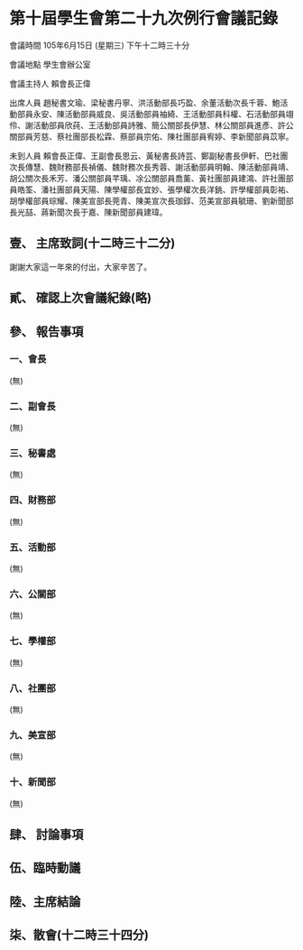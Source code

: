 第十屆學生會第二十九次例行會議記錄
===

會議時間	105年6月15日 (星期三) 下午十二時三十分

會議地點	學生會辦公室

會議主持人	賴會長正偉

出席人員	趙秘書文瑜、梁秘書丹寧、洪活動部長巧盈、余董活動次長千蓉、鮑活動部員永安、陳活動部員威良、吳活動部員袖綺、王活動部員科權、石活動部員翊伶、謝活動部員欣莼、王活動部員詩雅、簡公關部長伊慧、林公關部員進彥、許公關部員芳慈、蔡社團部長松霖、蔡部員宗佑、陳社團部員宥婷、李新聞部員苡寧。

未到人員	賴會長正偉、王副會長思云、黃秘書長詩芸、鄭副秘書長伊軒、巴社團次長傳慧、魏財務部長禎儀、魏財務次長秀蓉、謝活動部員明翰、陳活動部員靖、胡公關次長禾芳、潘公關部員芊瑀、凃公關部員喬薰、黃社團部員建鴻、許社團部員皓筌、潘社團部員天陽、陳學權部長宜妙、張學權次長洋銚、許學權部員彰祐、胡學權部員琮耀、陳美宣部長莞青、陳美宣次長珈錞、范美宣部員毓珊、劉新聞部長光喆、蔣新聞次長于嘉、陳新聞部員建瑋。

## 壹、	主席致詞(十二時三十二分)

謝謝大家這一年來的付出，大家辛苦了。

## 貳、	確認上次會議紀錄(略)
## 參、	報告事項
### 一、會長

(無)

### 二、副會長

(無)

### 三、秘書處

(無)

### 四、財務部

(無)

### 五、活動部
    
(無)

### 六、公關部
    
(無)

### 七、學權部
    
(無)

### 八、社團部

(無)

### 九、美宣部

(無)

### 十、新聞部
    
(無)

## 肆、	討論事項
## 伍、臨時動議
## 陸、主席結論
## 柒、散會(十二時三十四分)
